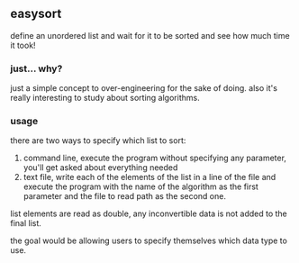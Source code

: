 ## easysort
define an unordered list and wait for it to be sorted and see how much time it took!

### just... why?
just a simple concept to over-engineering for the sake of doing. also it's really interesting to study about sorting
algorithms.

### usage
there are two ways to specify which list to sort:
1. command line, execute the program without specifying any parameter, you'll get asked about everything needed
2. text file, write each of the elements of the list in a line of the file and execute the program with the name of the
algorithm as the first parameter and the file to read path as the second one.

list elements are read as double, any inconvertible data is not added to the final list.

the goal would be allowing users to specify themselves which data type to use.